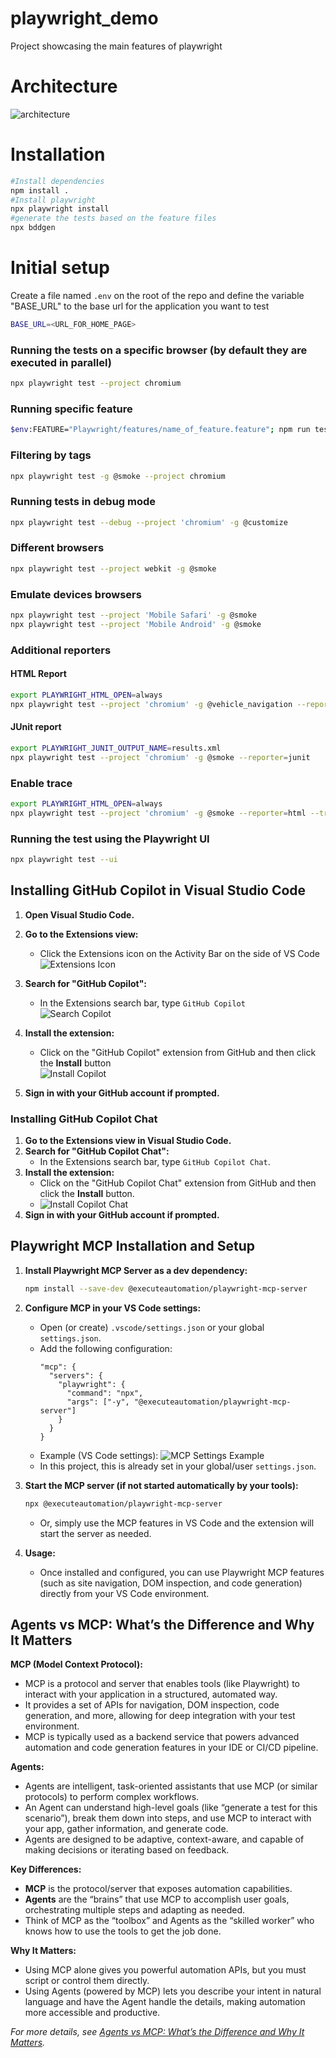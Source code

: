 # playwright_demo
Project showcasing the main features of playwright

# Architecture

![architecture](architecture.jpg)


# Installation
```bash
#Install dependencies
npm install .
#Install playwright
npx playwright install
#generate the tests based on the feature files
npx bddgen
```

# Initial setup
Create a file named `.env` on the root of the repo and define the variable "BASE_URL" to the base url for the application you want to test
```bash
BASE_URL=<URL_FOR_HOME_PAGE>
```

### Running the tests on a specific browser (by default they are executed in parallel)
```bash
npx playwright test --project chromium
```

### Running specific feature
```bash
$env:FEATURE="Playwright/features/name_of_feature.feature"; npm run test:feature
```

### Filtering by tags
```bash
npx playwright test -g @smoke --project chromium
```

### Running tests in debug mode
```bash
npx playwright test --debug --project 'chromium' -g @customize
```

### Different browsers
```bash
npx playwright test --project webkit -g @smoke
```

### Emulate devices browsers
```bash
npx playwright test --project 'Mobile Safari' -g @smoke
npx playwright test --project 'Mobile Android' -g @smoke
```

### Additional reporters
#### HTML Report
```bash
export PLAYWRIGHT_HTML_OPEN=always
npx playwright test --project 'chromium' -g @vehicle_navigation --reporter=html
```
#### JUnit report
```bash
export PLAYWRIGHT_JUNIT_OUTPUT_NAME=results.xml
npx playwright test --project 'chromium' -g @smoke --reporter=junit
```

### Enable trace
```bash
export PLAYWRIGHT_HTML_OPEN=always
npx playwright test --project 'chromium' -g @smoke --reporter=html --trace on
```

### Running the test using the Playwright UI
```bash
npx playwright test --ui
```

## Installing GitHub Copilot in Visual Studio Code

1. **Open Visual Studio Code.**

2. **Go to the Extensions view:**
   - Click the Extensions icon on the Activity Bar on the side of VS Code  
     ![Extensions Icon](./docs/screenshots/vscode-extensions-icon.png)

3. **Search for "GitHub Copilot":**
   - In the Extensions search bar, type `GitHub Copilot`  
     ![Search Copilot](./docs/screenshots/vscode-search-copilot.png)

4. **Install the extension:**
   - Click on the "GitHub Copilot" extension from GitHub and then click the **Install** button  
     ![Install Copilot](./docs/screenshots/vscode-install-copilot.png)

5. **Sign in with your GitHub account if prompted.**

### Installing GitHub Copilot Chat

1. **Go to the Extensions view in Visual Studio Code.**
2. **Search for "GitHub Copilot Chat":**
   - In the Extensions search bar, type `GitHub Copilot Chat`.
3. **Install the extension:**
   - Click on the "GitHub Copilot Chat" extension from GitHub and then click the **Install** button.
   - ![Install Copilot Chat](https://docs.github.com/assets/images/help/copilot/copilot-chat-vscode-extension.png)
4. **Sign in with your GitHub account if prompted.**

## Playwright MCP Installation and Setup

1. **Install Playwright MCP Server as a dev dependency:**
   ```bash
   npm install --save-dev @executeautomation/playwright-mcp-server
   ```

2. **Configure MCP in your VS Code settings:**
   - Open (or create) `.vscode/settings.json` or your global `settings.json`.
   - Add the following configuration:
     ```jsonc
     "mcp": {
       "servers": {
         "playwright": {
           "command": "npx",
           "args": ["-y", "@executeautomation/playwright-mcp-server"]
         }
       }
     }
     ```
   - Example (VS Code settings):
     ![MCP Settings Example](image.png)
   - In this project, this is already set in your global/user `settings.json`.

3. **Start the MCP server (if not started automatically by your tools):**
   ```bash
   npx @executeautomation/playwright-mcp-server
   ```
   - Or, simply use the MCP features in VS Code and the extension will start the server as needed.

4. **Usage:**
   - Once installed and configured, you can use Playwright MCP features (such as site navigation, DOM inspection, and code generation) directly from your VS Code environment.

## Agents vs MCP: What’s the Difference and Why It Matters

**MCP (Model Context Protocol):**
- MCP is a protocol and server that enables tools (like Playwright) to interact with your application in a structured, automated way.
- It provides a set of APIs for navigation, DOM inspection, code generation, and more, allowing for deep integration with your test environment.
- MCP is typically used as a backend service that powers advanced automation and code generation features in your IDE or CI/CD pipeline.

**Agents:**
- Agents are intelligent, task-oriented assistants that use MCP (or similar protocols) to perform complex workflows.
- An Agent can understand high-level goals (like “generate a test for this scenario”), break them down into steps, and use MCP to interact with your app, gather information, and generate code.
- Agents are designed to be adaptive, context-aware, and capable of making decisions or iterating based on feedback.

**Key Differences:**
- **MCP** is the protocol/server that exposes automation capabilities.
- **Agents** are the “brains” that use MCP to accomplish user goals, orchestrating multiple steps and adapting as needed.
- Think of MCP as the “toolbox” and Agents as the “skilled worker” who knows how to use the tools to get the job done.

**Why It Matters:**
- Using MCP alone gives you powerful automation APIs, but you must script or control them directly.
- Using Agents (powered by MCP) lets you describe your intent in natural language and have the Agent handle the details, making automation more accessible and productive.

*For more details, see [Agents vs MCP: What’s the Difference and Why It Matters](https://medium.com/@shashank_shekhar_pandey/agents-vs-mcp-whats-the-difference-and-why-it-matters-ae4ca704c16b).*
